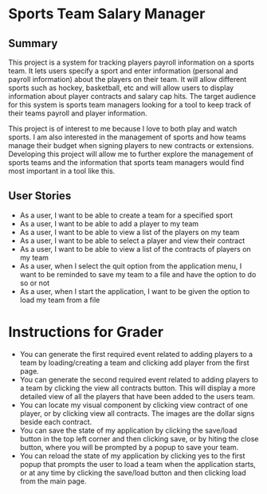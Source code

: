 # Sports Team Salary Manager

## Summary

This project is a system for tracking players payroll information on a sports team. It lets users specify a sport and 
enter information (personal and payroll information) about the players on their team. It will allow different sports
such as hockey, basketball, etc and will allow users to display information about player contracts and salary cap hits. 
The target audience for this system is sports team managers looking for a tool to keep track of their teams payroll and
player information. 

This project is of interest to me because I love to both play and watch sports. I am also interested in the management
of sports and how teams manage their budget when signing players to new contracts or extensions. Developing this project
will allow me to further explore the management of sports teams and the information that sports team managers would find
most important in a tool like this.

## User Stories

- As a user, I want to be able to create a team for a specified sport
- As a user, I want to be able to add a player to my team
- As a user, I want to be able to view a list of the players on my team
- As a user, I want to be able to select a player and view their contract
- As a user, I want to be able to view a list of the contracts of players on my team
- As a user, when I select the quit option from the application menu, I want to be reminded to save my 
team to a file and have the option to do so or not
- As a user, when I start the application, I want to be given the option to load my team from a file

# Instructions for Grader

- You can generate the first required event related to adding players to a team by loading/creating a team and 
clicking add player from the first page.
- You can generate the second required event related to adding players to a team by clicking the view all 
contracts button. This will display a more detailed view of all the players that have been added to the users team. 
- You can locate my visual component by clicking view contract of one player, or by clicking view all contracts.
The images are the dollar signs beside each contract.
- You can save the state of my application by clicking the save/load button in the top left corner and then 
clicking save, or by hiting the close button, where you will be prompted by a popup to save your team.
- You can reload the state of my application by clicking yes to the first popup that prompts the user to load a team
when the application starts, or at any time by clicking the save/load button and then clicking load from the main page.